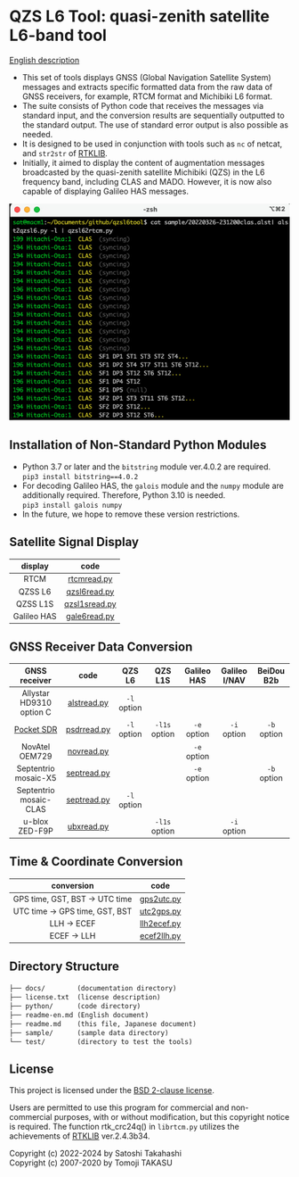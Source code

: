 # QZS L6 Tool: quasi-zenith satellite L6-band tool

[English description](readme-en.md)

- This set of tools displays GNSS (Global Navigation Satellite System) messages and extracts specific formatted data from the raw data of GNSS receivers, for example, RTCM format and Michibiki L6 format.
- The suite consists of Python code that receives the messages via standard input, and the conversion results are sequentially outputted to the standard output. The use of standard error output is also possible as needed.
- It is designed to be used in conjunction with tools such as ``nc`` of netcat, and ``str2str`` of [RTKLIB](https://github.com/tomojitakasu/RTKLIB).
- Initially, it aimed to display the content of augmentation messages broadcasted by the quasi-zenith satellite Michibiki (QZS) in the L6 frequency band, including CLAS and MADO. However, it is now also capable of displaying Galileo HAS messages.

![QZS L6 Tool](docs/img/qzsl6tool.jpg)

## Installation of Non-Standard Python Modules

- Python 3.7 or later and the `bitstring` module ver.4.0.2 are required.  
``pip3 install bitstring==4.0.2``
- For decoding Galileo HAS, the `galois` module and the `numpy` module are additionally required. Therefore, Python 3.10 is needed.  
``pip3 install galois numpy``
- In the future, we hope to remove these version restrictions.

## Satellite Signal Display

| display | code |
|:----:|:-------:|
| RTCM |[rtcmread.py](docs/en/rtcmread.md) |
| QZSS L6 |[qzsl6read.py](docs/en/qzsl6read.md) |
| QZSS L1S | [qzsl1sread.py](docs/en/qzsl1sread.md) |
| Galileo HAS |[gale6read.py](docs/en/gale6read.md) |

## GNSS Receiver Data Conversion

| GNSS receiver | code | QZS L6 | QZS L1S | Galileo HAS | Galileo I/NAV | BeiDou B2b |
|:----:|:---:| :-------:|:-----------:|:--------:|:---:|:---:|
| Allystar HD9310 option C | [alstread.py](docs/en/alstread.md) |``-l`` option | | | | |
| [Pocket SDR](https://github.com/tomojitakasu/PocketSDR) | [psdrread.py](docs/en/psdrread.py) | ``-l`` option | ``-l1s`` option | ``-e`` option | ``-i`` option| ``-b`` option|
| NovAtel OEM729 | [novread.py](docs/en/novread.md) | | | ``-e`` option | | |
| Septentrio mosaic-X5 | [septread.py](docs/en/septread.md) | | | ``-e`` option | | ``-b`` option|
| Septentrio mosaic-CLAS | [septread.py](docs/en/septread.md) |``-l`` option | | | | |
| u-blox ZED-F9P | [ubxread.py](docs/en/ubxread.md) | | ``-l1s`` option | | ``-i`` option| |

## Time & Coordinate Conversion

| conversion | code |
|:--:|:--:|
|GPS time, GST, BST &rarr; UTC time | [gps2utc.py](docs/en/gps2utc.md) |
|UTC time &rarr; GPS time, GST, BST | [utc2gps.py](docs/en/utc2gps.md)|
|LLH &rarr;  ECEF | [llh2ecef.py](docs/en/llh2ecef.md)|
|ECEF &rarr;  LLH | [ecef2llh.py](docs/en/ecef2llh.md)|

## Directory Structure

```
├── docs/        (documentation directory)
├── license.txt  (license description)
├── python/      (code directory)
├── readme-en.md (English document)
├── readme.md    (this file, Japanese document)
├── sample/      (sample data directory)
└── test/        (directory to test the tools)
```

## License

This project is licensed under the [BSD 2-clause license](https://opensource.org/licenses/BSD-2-Clause).

Users are permitted to use this program for commercial and non-commercial purposes, with or without modification, but this copyright notice is required. The function rtk_crc24q() in ``librtcm.py`` utilizes the achievements of [RTKLIB](https://github.com/tomojitakasu/RTKLIB) ver.2.4.3b34.

Copyright (c) 2022-2024 by Satoshi Takahashi  
Copyright (c) 2007-2020 by Tomoji TAKASU
